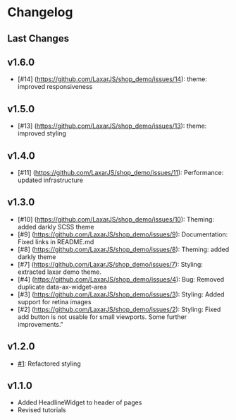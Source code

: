 # Changelog

## Last Changes


## v1.6.0
- [#14] (https://github.com/LaxarJS/shop_demo/issues/14): theme: improved responsiveness


## v1.5.0

- [#13] (https://github.com/LaxarJS/shop_demo/issues/13): theme: improved styling


## v1.4.0

- [#11] (https://github.com/LaxarJS/shop_demo/issues/11): Performance: updated infrastructure


## v1.3.0

- [#10] (https://github.com/LaxarJS/shop_demo/issues/10): Theming: added darkly SCSS theme
- [#9] (https://github.com/LaxarJS/shop_demo/issues/9): Documentation: Fixed links in README.md
- [#8] (https://github.com/LaxarJS/shop_demo/issues/8): Theming: added darkly theme
- [#7] (https://github.com/LaxarJS/shop_demo/issues/7): Styling: extracted laxar demo theme.
- [#4] (https://github.com/LaxarJS/shop_demo/issues/4): Bug: Removed duplicate data-ax-widget-area
- [#3] (https://github.com/LaxarJS/shop_demo/issues/3): Styling: Added support for retina images
- [#2] (https://github.com/LaxarJS/shop_demo/issues/2): Styling: Fixed add button is not usable for small viewports. Some further improvements."


## v1.2.0

- [#1](https://github.com/LaxarJS/shop_demo/issues/1): Refactored styling


## v1.1.0

- Added HeadlineWidget to header of pages
- Revised tutorials
